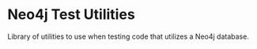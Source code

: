 Neo4j Test Utilities
===

Library of utilities to use when testing code that utilizes a Neo4j database.